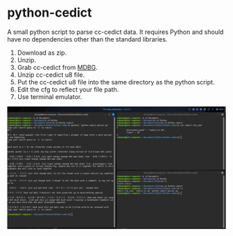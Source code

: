 # python-cedict
A small python script to parse cc-cedict data.
It requires Python and should have no dependencies other than the standard libraries.


1. Download as zip.
2. Unzip.
3. Grab cc-cedict from [MDBG](https://www.mdbg.net/chinese/dictionary?page=cc-cedict).
4. Unzip cc-cedict u8 file.
5. Put the cc-cedict u8 file into the same directory as the python script.
6. Edit the cfg to reflect your file path.
7. Use terminal emulator.


![screenshot on linux](https://github.com/lei-jiajie-work/python-cedict/blob/main/image.png)

